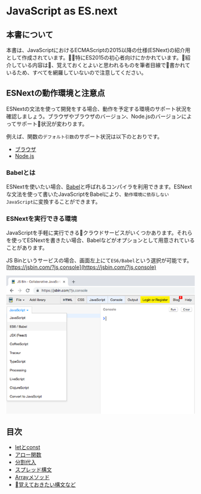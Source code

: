 # JavaScript as ES.next
## 本書について
本書は、JavaScriptにおけるECMAScriptの2015以降の仕様(ESNext)の紹介用として作成されています。特にES2015の初心者向けにかかれています。紹介している内容は、覚えておくとよいと思われるものを筆者目線で書かれているため、すべてを網羅していないので注意してください。

## ESNextの動作環境と注意点
ESNextの文法を使って開発をする場合、動作を予定する環境のサポート状況を確認しましょう。ブラウザやブラウザのバージョン、Node.jsのバージョンによってサポート状況が変わります。

例えば、関数の`デフォルト引数`のサポート状況は以下のとおりです。
- [ブラウザ](https://developer.mozilla.org/ja/docs/Web/JavaScript/Reference/Functions/Default_parameters#Browser_compatibility)
- [Node.js](https://node.green/#ES2015-syntax-default-function-parameters)

### Babelとは
ESNextを使いたい場合、[Babel](https://babeljs.io/)と呼ばれるコンパイラを利用できます。ESNextな文法を使って書いたJavaScriptをBabelにより、`動作環境に依存しないJavaScript`に変換することができます。

### ESNextを実行できる環境
JavaScriptを手軽に実行できるクラウドサービスがいくつかあります。それらを使ってESNextを書きたい場合、Babelなどがオプションとして用意されていることがあります。

JS Binというサービスの場合、画面左上にて`ES6/Babel`という選択が可能です。  
[https://jsbin.com/?js,console](https://jsbin.com/?js,console)

![js-bin-with-esnext](./images/js-bin-with-esnext.png)

## 目次
* [letとconst](./docs/let-and-const.md)
* [アロー関数](./docs/arrow-function.md)
* [分割代入](./docs/destructuring-assignment.md)
* [スプレッド構文](./docs/spread-syntax.md)
* [Arrayメソッド](./docs/array-methods.md)
* [覚えておきたい構文など](./docs/new-specifications.md)
